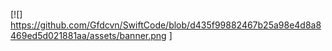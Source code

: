 [![] https://github.com/Gfdcvn/SwiftCode/blob/d435f99882467b25a98e4d8a8469ed5d021881aa/assets/banner.png ]